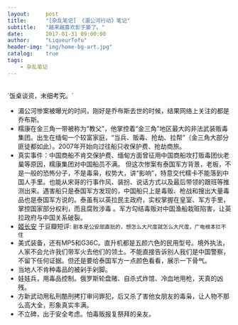 ```yaml
---
layout:     post
title:      "[杂乱笔记] 《湄公河行动》笔记"
subtitle:   "越来越喜欢彭于晏了。"
date:       2017-01-31 09:00:00
author:     "LiqueurTofu"
header-img: "img/home-bg-art.jpg"
catalog:    true
tags:
    - 杂乱笔记
---
```


<br>
`饭桌谈资，未细考究。`

* 湄公河惨案被曝光的时间，刚好是乔布斯去世的时候，结果网络上关注的都是乔布斯。 
* 糯康在金三角一带被称为“教父”，他掌控着“金三角”地区最大的非法武装贩毒集团。出生在缅甸一个较富家庭，“当兵、贩毒、抢劫、拉帮”（金三角大部分匪徒都如此）。2007年开始向过往船只收保护费、抢劫商旅。
* 真实事件：中国商船不肯交保护费、缅甸方面曾征用中国商船攻打贩毒团伙老巢等原因，糯康集团对中国船员不满。 但这次惨案有泰国军方背景，老板，不是一般的恐怖分子，不是毒枭，权势大，讲“影响”，特意交代糯卡不能落到中国人手里。也能从宋哥的行事作风、装扮、说话方式以及最后带领的跟班等推测出来。遇害船只是泰国军方发现的，中国船只上是毒贩、枪战和搜出大量毒品也是泰国军方说的。泰虽有以英拉民主政府，实权掌握在皇室、军方手里，掌控国家部分权利，而且腐败涉毒 。军方勾结毒贩对中国渔船栽赃陷害，让英拉政府与中国关系破裂。
* [姬长安](https://www.douban.com/people/lhlqzhuge/) 于豆瓣短评: `剧本是公安部直批的，想怎么大尺度就怎么大尺度，广电根本拦不住`
* 美式装备，还有MP5和G36C。直升机都是五颜六色的民用型号。境外执法， 人家不会允许我们带军火去他们的领土。不能直接告诉别人我们是中国警察， 不留下任何证据。但还是要给泰国军方一点颜色看看，展示一下骨气。
* 当地人不肯种毒品的被剁手剁脚。
* 娃娃兵，用毒品控制。俄罗斯轮盘赌、自杀式炸馆、冷血地用枪，天真的凶残。
* 方新武动用私刑酷刑拷打审问罪犯，后又杀了害他女朋友的毒枭，让人物不那么高大全，形象真实丰满。
* 不立碑，出于安全考虑。怕毒贩报复祭拜的亲友。